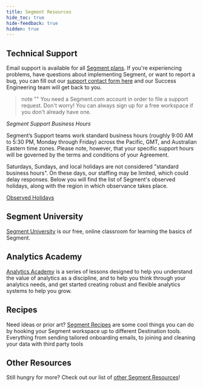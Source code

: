 ```yaml
---
title: Segment Resources
hide_toc: true
hide-feedback: true
hidden: true
---
```


## Technical Support

Email support is available for all [Segment plans](https://segment.com/pricing/). If you're experiencing problems, have questions about implementing Segment, or want to report a bug, you can fill out our [support contact form here](https://segment.com/help/contact/) and our Success Engineering team will get back to you.

> note ""
> You need a Segment.com account in order to file a support request. Don't worry! You can always sign up for a free workspace if you don't already have one.

_Segment Support Business Hours_

Segment’s Support teams work standard business hours (roughly 9:00 AM to 5:30 PM, Monday through Friday) across the Pacific, GMT, and Australian Eastern time zones. Please note, however, that your specific support hours will be governed by the terms and conditions of your Agreement.

Saturdays, Sundays, and local holidays are not considered "standard business hours". On these days, our staffing may be limited, which could delay responses. Below you will find the list of Segment's observed holidays, along with the region in which observance takes place.

[Observed Holidays](https://support.twilio.com/hc/en-us/articles/223136127-Twilio-Support-business-hours#h_ba9980a4-0bd2-47c5-8e38-5e79f0179249)

## Segment University

[Segment University](https://university.segment.com/?utm=docs) is our free, online classroom for learning the basics of Segment.

## Analytics Academy

[Analytics Academy](https://segment.com/academy/?utm=docs) is a series of lessons designed to help you understand the value of analytics as a discipline, and to help you think through your analytics needs, and get started creating robust and flexible analytics systems to help you grow.

## Recipes

Need ideas or prior art? [Segment Recipes](https://segment.com/recipes/?utm=docs) are some cool things you can do by hooking your Segment workspace up to different Destination tools. Everything from sending tailored onboarding emails, to joining and cleaning your data with third party tools

## Other Resources

Still hungry for more? Check out our list of [other Segment Resources](https://segment.com/resources/?utm=docs)!
